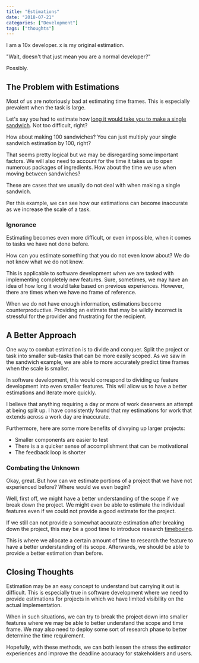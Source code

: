 ```yaml
---
title: "Estimations"
date: "2018-07-21"
categories: ["Development"]
tags: ["thoughts"]
---
```


I am a 10x developer. x is my original estimation.

"Wait, doesn't that just mean you are a normal developer?"

Possibly.

## The Problem with Estimations

Most of us are notoriously bad at estimating time frames. This is especially prevalent when the task is large.

Let's say you had to estimate how [long it would take you to make a single sandwich](https://developertea.simplecast.fm/610dfa84). Not too difficult, right?

How about making 100 sandwiches? You can just multiply your single sandwich estimation by 100, right?

That seems pretty logical but we may be disregarding some important factors. We will also need to account for the time it takes us to open numerous packages of ingredients. How about the time we use when moving between sandwiches?

These are cases that we usually do not deal with when making a single sandwich.

Per this example, we can see how our estimations can become inaccurate as we increase the scale of a task.

### Ignorance

Estimating becomes even more difficult, or even impossible, when it comes to tasks we have not done before.

How can you estimate something that you do not even know about? We do not know what we do not know.

This is applicable to software development when we are tasked with implementing completely new features. Sure, sometimes, we may have an idea of how long it would take based on previous experiences. However, there are times when we have no frame of reference.

When we do not have enough information, estimations become counterproductive. Providing an estimate that may be wildly incorrect is stressful for the provider and frustrating for the recipient. 

## A Better Approach

One way to combat estimation is to divide and conquer. Split the project or task into smaller sub-tasks that can be more easily scoped. As we saw in the sandwich example, we are able to more accurately predict time frames when the scale is smaller.

In software development, this would correspond to dividing up feature development into even smaller features. This will allow us to have a better estimations and iterate more quickly.

I believe that anything requiring a day or more of work deservers an attempt at being split up. I have consistently found that my estimations for work that extends across a work day are inaccurate.

Furthermore, here are some more benefits of divvying up larger projects:

- Smaller components are easier to test
- There is a a quicker sense of accomplishment that can be motivational
- The feedback loop is shorter

### Combating the Unknown

Okay, great. But how can we estimate portions of a project that we have not experienced before? Where would we even begin?

Well, first off, we might have a better understanding of the scope if we break down the project. We might even be able to estimate the individual features even if we could not provide a good estimate for the project.

If we still can not provide a somewhat accurate estimation after breaking down the project, this may be a good time to introduce research [timeboxing](https://en.wikipedia.org/wiki/Timeboxing). 

This is where we allocate a certain amount of time to research the feature to have a better understanding of its scope. Afterwards, we should be able to provide a better estimation than before.

## Closing Thoughts

Estimation may be an easy concept to understand but carrying it out is difficult. This is especially true in software development where we need to provide estimations for projects in which we have limited visibility on the actual implementation.

When in such situations, we can try to break the project down into smaller features where we may be able to better understand the scope and time frame. We may also need to deploy some sort of research phase to better determine the time requirement.

Hopefully, with these methods, we can both lessen the stress the estimator experiences and improve the deadline accuracy for stakeholders and users.
